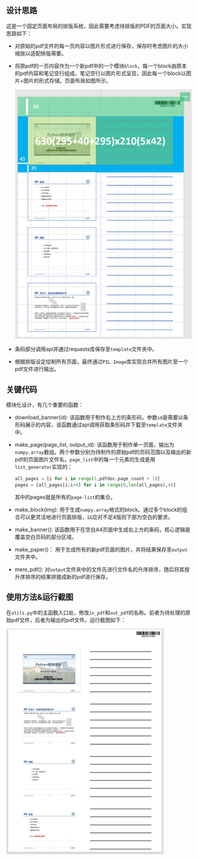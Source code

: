 ## 设计思路
这是一个固定页面布局的排版系统，因此需要考虑待排版的PDF的页面大小。实现思路如下：

* 对原始的pdf文件的每一页内容以图片形式进行保存，保存时考虑图片的大小缩放以适配排版需要。

* 将原pdf的一页内容作为一个新pdf中的一个模块`block`，每一个block由原本的pdf内容和笔记空行组成。笔记空行以图片形式呈现，因此每一个block以图片+图片的形式存储。页面布局如图所示。

  ![layout](layout.png)

* 条码部分调用api并通过requests库保存至`template`文件夹中。

* 根据排版设定绘制所有页面，最终通过`PIL.Image`库实现合并所有图片至一个pdf文件进行输出。


## 关键代码
模块化设计，有几个重要的函数：
* download_banner(id):
该函数用于制作右上方的条形码，参数`id`是需要以条形码展示的内容，该函数通过api调用获取条形码并下载至`template`文件夹中。

* make_page(page_list, output_id):
  该函数用于制作单一页面，输出为`numpy.array`数组。两个参数分别为待制作的原始pdf的页码范围以及输出的新pdf的页面图片文件名。`page_list`中的每一个元素的生成是用`list_generator`实现的：
  ```python
  all_pages = [i for i in range(1,pdfdoc.page_count + 1)]
  pages = [all_pages[i:i+4] for i in range(0,len(all_pages),4)]
  ```
  其中的pages就是所有的`page-list`的集合。
* make_block(img):
用于生成`numpy.array`格式的block。通过多个block的组合可以更灵活地进行页面排版，以应对不足4版则下部为空白的要求。

* make_banner():
该函数用于在空白A4页面中生成右上方的条码，核心逻辑是覆盖空白页码的部分区域。

* make_paper()：
用于生成所有的新pdf页面的图片，并将结果保存至`output`文件夹中。

* mere_pdf():
对`output`文件夹中的文件先进行文件名的升序排序，随后将其按升序排序的结果拼接成新的pdf进行保存。

## 使用方法&运行截图
在`utils.py`中的主函数入口处，修改`in_pdf`和`out_pdf`的名称。前者为待处理的原始pdf文件，后者为输出的pdf文件。运行截图如下：

![result](result.png)

